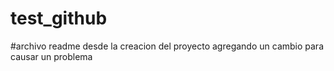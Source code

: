 # test_github
#archivo readme desde la creacion del proyecto
agregando un cambio para causar un problema
